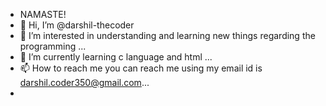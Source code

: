 - NAMASTE!
- 👋 Hi, I’m @darshil-thecoder
- 👀 I’m interested in understanding and learning new things regarding the programming  ...
- 🌱 I’m currently learning c language and html  ...
- 📫 How to reach me you can reach me using my email id is darshil.coder350@gmail.com...
- 

<!---
darshil-thecoder/darshil-thecoder is a ✨ special ✨ repository because its `README.md` (this file) appears on your GitHub profile.
You can click the Preview link to take a look at your changes.
--->
